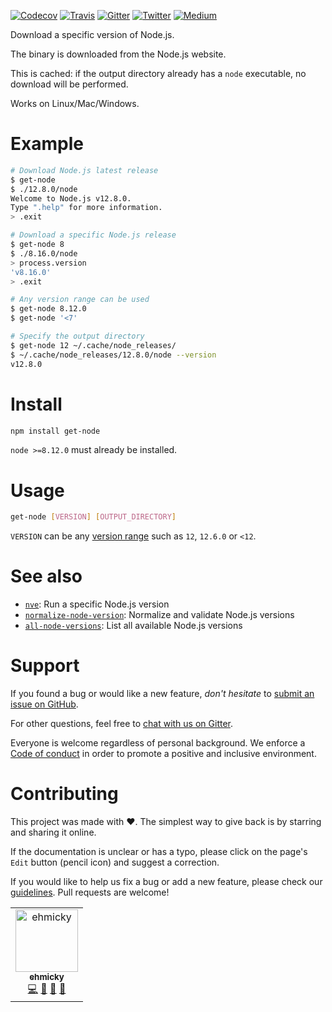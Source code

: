 [![Codecov](https://img.shields.io/codecov/c/github/ehmicky/get-node.svg?label=tested&logo=codecov)](https://codecov.io/gh/ehmicky/get-node)
[![Travis](https://img.shields.io/badge/cross-platform-4cc61e.svg?logo=travis)](https://travis-ci.org/ehmicky/get-node)
[![Gitter](https://img.shields.io/gitter/room/ehmicky/get-node.svg?logo=gitter)](https://gitter.im/ehmicky/get-node)
[![Twitter](https://img.shields.io/badge/%E2%80%8B-twitter-4cc61e.svg?logo=twitter)](https://twitter.com/intent/follow?screen_name=ehmicky)
[![Medium](https://img.shields.io/badge/%E2%80%8B-medium-4cc61e.svg?logo=medium)](https://medium.com/@ehmicky)

Download a specific version of Node.js.

The binary is downloaded from the Node.js website.

This is cached: if the output directory already has a `node` executable, no
download will be performed.

Works on Linux/Mac/Windows.

# Example

```bash
# Download Node.js latest release
$ get-node
$ ./12.8.0/node
Welcome to Node.js v12.8.0.
Type ".help" for more information.
> .exit

# Download a specific Node.js release
$ get-node 8
$ ./8.16.0/node
> process.version
'v8.16.0'
> .exit

# Any version range can be used
$ get-node 8.12.0
$ get-node '<7'

# Specify the output directory
$ get-node 12 ~/.cache/node_releases/
$ ~/.cache/node_releases/12.8.0/node --version
v12.8.0
```

# Install

```bash
npm install get-node
```

`node >=8.12.0` must already be installed.

# Usage

```bash
get-node [VERSION] [OUTPUT_DIRECTORY]
```

`VERSION` can be any [version range](https://github.com/npm/node-semver) such as
`12`, `12.6.0` or `<12`.

# See also

- [`nve`](https://github.com/ehmicky/nve): Run a specific Node.js version
- [`normalize-node-version`](https://github.com/ehmicky/normalize-node-versions):
  Normalize and validate Node.js versions
- [`all-node-versions`](https://github.com/ehmicky/all-node-versions): List all
  available Node.js versions

# Support

If you found a bug or would like a new feature, _don't hesitate_ to
[submit an issue on GitHub](../../issues).

For other questions, feel free to
[chat with us on Gitter](https://gitter.im/ehmicky/get-node).

Everyone is welcome regardless of personal background. We enforce a
[Code of conduct](CODE_OF_CONDUCT.md) in order to promote a positive and
inclusive environment.

# Contributing

This project was made with ❤️. The simplest way to give back is by starring and
sharing it online.

If the documentation is unclear or has a typo, please click on the page's `Edit`
button (pencil icon) and suggest a correction.

If you would like to help us fix a bug or add a new feature, please check our
[guidelines](CONTRIBUTING.md). Pull requests are welcome!

<!-- Thanks go to our wonderful contributors: -->

<!-- ALL-CONTRIBUTORS-LIST:START -->
<!-- prettier-ignore -->
<table><tr><td align="center"><a href="https://twitter.com/ehmicky"><img src="https://avatars2.githubusercontent.com/u/8136211?v=4" width="100px;" alt="ehmicky"/><br /><sub><b>ehmicky</b></sub></a><br /><a href="https://github.com/ehmicky/get-node/commits?author=ehmicky" title="Code">💻</a> <a href="#design-ehmicky" title="Design">🎨</a> <a href="#ideas-ehmicky" title="Ideas, Planning, & Feedback">🤔</a> <a href="https://github.com/ehmicky/get-node/commits?author=ehmicky" title="Documentation">📖</a></td></tr></table>

<!-- ALL-CONTRIBUTORS-LIST:END -->
